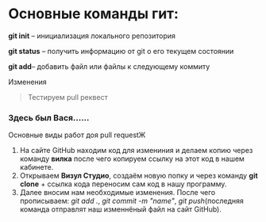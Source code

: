 # Основные команды гит:

**git init** – инициализация локального репозитория

**git status** – получить информацию от git о его текущем состоянии

**git add**– добавить файл или файлы к следующему коммиту

Изменения 

>Тестируем pull реквест 

###  Здесь был Вася......

Основные виды работ доя pull requestЖ
1. На сайте GitHub находим код для измениния и делаем копию через команду **вилка** после чего копируем ссылку на этот код в нашем кабинете.
2. Открываем **Визул Студио**, создаём новую попку и через команду **git clone** + ссылка кода переносим сам код в нашу программу.
3. Далее вносим нам необходимые изменения. После чего прописываем: *git add .*, *git commit -m "name"*, *git push*(последняя команда отправлят наш изменнёный файл на сайт GitHub).
